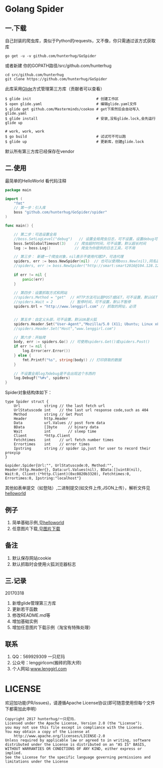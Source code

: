 # Golang Spider

## 一.下载

自己封装的爬虫库，类似于Python的requests，又不像，你只需通过该方式获取库

```
go get -u -v github.com/hunterhug/GoSpider
```

或者新建 你的GOPATH路径/src/github.com/hunterhug

```
cd src/github.com/hunterhug
git clone https://github.com/hunterhug/GoSpider
```

此库采用[Glide](https://github.com/Masterminds/glide)方式管理第三方库（贡献者可以查看）

```
$ glide init                              # 创建工作区
$ open glide.yaml                         # 编辑glide.yaml文件
$ glide get github.com/Masterminds/cookoo # get下库然后会自动写入glide.yaml
$ glide install                           # 安装,没有glide.lock,会先运行glide up

# work, work, work
$ go build                                # 试试可不可以跑
$ glide up                                # 更新库，创建glide.lock
```

默认所有第三方库已经保存在vendor

## 二.使用

最简单的HelloWorld 看代码注释
```go
package main

import (
	"fmt"
	// 第一步：引入库
	boss "github.com/hunterhug/GoSpider/spider"
)

func main() {

    // 第二步：可选设置全局
	//boss.SetLogLevel("debug")   // 设置全局爬虫日志，可不设置，设置debug可打印出http请求轨迹
	boss.SetGlobalTimeout(3)    // 爬虫超时时间，可不设置，默认超长时间
	log := boss.Log()           // 爬虫为你提供的日志工具，可不用

	// 第三步： 新建一个爬虫对象，nil表示不使用代理IP，可选代理
	spiders, err := boss.NewSpider(nil)  // 也可以使用boss.New(nil),同名函数
	//spiders, err := boss.NewSpider("http://smart:smart2016@104.128.121.46:808")
	
	if err != nil {
		panic(err)
	}
	
	// 第四步：设置抓取方式和网站
	//spiders.Method = "get"  // HTTP方法可以是POST或GET，可不设置，默认GET
	//spiders.Wait = 2        // 暂停时间，可不设置，默认不暂停
	spiders.Url = "http://www.lenggirl.com" // 抓取的网址，必须


	// 第五步：自定义头部，可不设置，默认UA是火狐
	spiders.Header.Set("User-Agent","Mozilla/5.0 (X11; Ubuntu; Linux x86_64; rv:46.0) Gecko/20100101 Firefox/46.0")
	//spiders.Header.Set("Host","www.lenggirl.com")

	// 第六步：开始爬
	body, err := spiders.Go() // 可使用spiders.Get()或spiders.Post()
	if err != nil {
		log.Error(err.Error())
	} else {
		fmt.Printf("%s", string(body)) // 打印获取的数据
	}
	
	// 不设置全局log为debug是不会出现这个东西的
	log.Debugf("%#v", spiders)
}
```

Spider对象结构体如下：
```
type Spider struct {
	Url           string // the last fetch url
	UrlStatuscode int    // the last url response code,such as 404
	Method        string // Get Post
	Header        http.Header
	Data          url.Values // post form data
	BData         []byte     // binary data
	Wait          int        // sleep time
	Client        *http.Client
	Fetchtimes    int    // url fetch number times
	Errortimes    int    // error times
	Ipstring      string // spider ip,just for user to record their proxyip
}

&spider.Spider{Url:"", UrlStatuscode:0, Method:"", Header:http.Header{}, Data:url.Values(nil), BData:[]uint8(nil), Wait:0, Client:(*http.Client)(0xc0820b3320), Fetchtimes:0, Errortimes:0, Ipstring:"localhost"}
```

其他如表单提交（如登陆）,二进制提交(如文件上传,JSON上传），解析文件见[helloworld](example/helloworld/README.md)

## 例子
1. 简单基础示例,见[helloworld](example/helloworld/README.md)
2. 任意图片下载,见[图片下载](example/taobao/README.md)

## 备注
1. 默认保存网站cookie
2. 默认抓取时会使用火狐浏览器标志

## 三.记录
20170318 

1. 新增glide管理第三方库
2. 更新若干函数
3. 修改README.md等
4. 增加基础实例
5. 增加任意图片下载示例（淘宝有特殊处理）


## 联系

1. QQ：569929309 一只尼玛
2. 公众号：lenggirlcom(搬砖的陈大师)
3. 个人网站:www.lenggirl.com

# LICENSE

欢迎加功能(PR/issues)，请遵循Apache License协议(即可随意使用但每个文件下都需加此申明）

```
Copyright 2017 hunterhug/一只尼玛.
Licensed under the Apache License, Version 2.0 (the "License");
you may not use this file except in compliance with the License.
You may obtain a copy of the License at
    http://www.apache.org/licenses/LICENSE-2.0
Unless required by applicable law or agreed to in writing, software
distributed under the License is distributed on an "AS IS" BASIS,
WITHOUT WARRANTIES OR CONDITIONS OF ANY KIND, either express or implied.
See the License for the specific language governing permissions and
limitations under the License
```